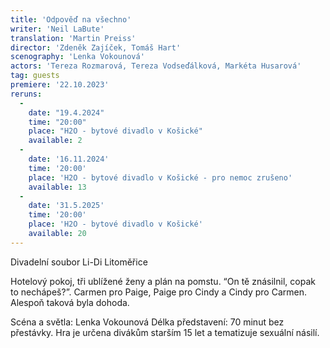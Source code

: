 ```yaml
---
title: 'Odpověď na všechno'
writer: 'Neil LaBute'
translation: 'Martin Preiss'
director: 'Zdeněk Zajíček, Tomáš Hart'
scenography: 'Lenka Vokounová'
actors: 'Tereza Rozmarová, Tereza Vodseďálková, Markéta Husarová'
tag: guests
premiere: '22.10.2023'
reruns:
  -
    date: "19.4.2024"
    time: "20:00"
    place: "H2O - bytové divadlo v Košické"
    available: 2
  -
    date: '16.11.2024'
    time: '20:00'
    place: 'H2O - bytové divadlo v Košické - pro nemoc zrušeno'
    available: 13
  -
    date: '31.5.2025'
    time: '20:00'
    place: 'H2O - bytové divadlo v Košické'
    available: 20
---
```

Divadelní soubor Li-Di Litoměřice

Hotelový pokoj, tři ublížené ženy a plán na pomstu. “On tě znásilnil, copak to nechápeš?”. Carmen pro Paige, Paige pro Cindy a Cindy pro Carmen. Alespoň taková byla dohoda.

Scéna a světla: Lenka Vokounová
Délka představení: 70 minut bez přestávky.
Hra je určena divákům starším 15 let a tematizuje sexuální násilí.
